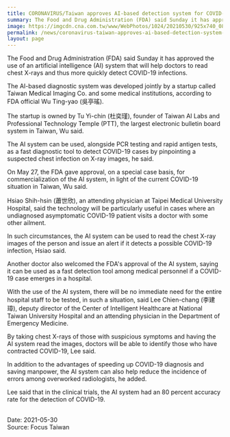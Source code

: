 ```yaml
---
title: CORONAVIRUS/Taiwan approves AI-based detection system for COVID-19
summary: The Food and Drug Administration (FDA) said Sunday it has approved the use of an artificial intelligence (AI) system that will help doctors to read chest X-rays and thus more quickly detect COVID-19 infections.
image: https://imgcdn.cna.com.tw/www/WebPhotos/1024/20210530/925x740_089130779655.jpg
permalink: /news/coronavirus-taiwan-approves-ai-based-detection-system-for-covid19/
layout: page
---
```

 The Food and Drug Administration (FDA) said Sunday it has approved the use of an artificial intelligence (AI) system that will help doctors to read chest X-rays and thus more quickly detect COVID-19 infections.

The AI-based diagnostic system was developed jointly by a startup called Taiwan Medical Imaging Co. and some medical institutions, according to FDA official Wu Ting-yao (吳亭瑤).

The startup is owned by Tu Yi-chin (杜奕瑾), founder of Taiwan AI Labs and Professional Technology Temple (PTT), the largest electronic bulletin board system in Taiwan, Wu said.

The AI system can be used, alongside PCR testing and rapid antigen tests, as a fast diagnostic tool to detect COVID-19 cases by pinpointing a suspected chest infection on X-ray images, he said.

On May 27, the FDA gave approval, on a special case basis, for commercialization of the AI system, in light of the current COVID-19 situation in Taiwan, Wu said.

Hsiao Shih-hsin (蕭世欣), an attending physician at Taipei Medical University Hospital, said the technology will be particularly useful in cases where an undiagnosed asymptomatic COVID-19 patient visits a doctor with some other ailment.

In such circumstances, the AI system can be used to read the chest X-ray images of the person and issue an alert if it detects a possible COVID-19 infection, Hsiao said.

Another doctor also welcomed the FDA's approval of the AI system, saying it can be used as a fast detection tool among medical personnel if a COVID-19 case emerges in a hospital.

With the use of the AI system, there will be no immediate need for the entire hospital staff to be tested, in such a situation, said Lee Chien-chang (李建璋), deputy director of the Center of Intelligent Healthcare at National Taiwan University Hospital and an attending physician in the Department of Emergency Medicine.

By taking chest X-rays of those with suspicious symptoms and having the AI system read the images, doctors will be able to identify those who have contracted COVID-19, Lee said.

In addition to the advantages of speeding up COVID-19 diagnosis and saving manpower, the AI system can also help reduce the incidence of errors among overworked radiologists, he added.

Lee said that in the clinical trials, the AI system had an 80 percent accuracy rate for the detection of COVID-19.

<br/>
Date: 2021-05-30
<br/>
Source: Focus Taiwan
